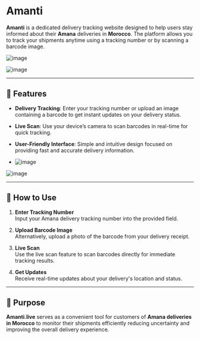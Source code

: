 # Amanti

**Amanti** is a dedicated delivery tracking website designed to help users stay informed about their **Amana** deliveries in **Morocco**. The platform allows you to track your shipments anytime using a tracking number or by scanning a barcode image.

![image](https://github.com/user-attachments/assets/fc003946-1a7a-49ea-8fca-3dd7b3fd5862)

![image](https://github.com/user-attachments/assets/0559cb80-3270-409a-aee7-cce62f81a4d3)

---

## 🚚 Features

- **Delivery Tracking**: Enter your tracking number or upload an image containing a barcode to get instant updates on your delivery status.
- **Live Scan**: Use your device’s camera to scan barcodes in real-time for quick tracking.
- **User-Friendly Interface**: Simple and intuitive design focused on providing fast and accurate delivery information.

- ![image](https://github.com/user-attachments/assets/19f9664f-72f9-40f7-8477-a561c841703f)

![image](https://github.com/user-attachments/assets/bd8876a6-bd7f-4f1b-945b-e00002abaafc)


---

## 📖 How to Use

1. **Enter Tracking Number**  
   Input your Amana delivery tracking number into the provided field.

2. **Upload Barcode Image**  
   Alternatively, upload a photo of the barcode from your delivery receipt.

3. **Live Scan**  
   Use the live scan feature to scan barcodes directly for immediate tracking results.

4. **Get Updates**  
   Receive real-time updates about your delivery's location and status.

---

## 🎯 Purpose

**Amanti.live** serves as a convenient tool for customers of **Amana deliveries in Morocco** to monitor their shipments efficiently reducing uncertainty and improving the overall delivery experience.
